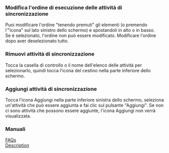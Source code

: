 ### Modifica l'ordine di esecuzione delle attività di sincronizzazione  
Puoi modificare l'ordine "tenendo premuti" gli elementi (o premendo l'"icona" sul lato sinistro dello schermo) e spostandoli in alto o in basso.  
Se è selezionato, l'ordine non può essere modificato. Modificare l'ordine dopo aver deselezionato tutto.  

### Rimuovi attività di sincronizzazione  
Tocca la casella di controllo o il nome dell'elenco delle attività per selezionarlo, quindi tocca l'icona del cestino nella parte inferiore dello schermo.  

### Aggiungi attività di sincronizzazione  
Tocca l'icona Aggiungi nella parte inferiore sinistra dello schermo, seleziona un'attività che può essere aggiunta e fai clic sul pulsante "Aggiungi". Se non ci sono attività che possono essere aggiunte, l'icona Aggiungi non verrà visualizzata.  

### Manuali  
[FAQs](https://sentaroh.github.io/Documents/SMBSync3/SMBSync3_FAQ_EN.htm)  
[Description](https://sentaroh.github.io/Documents/SMBSync3/SMBSync3_Desc_EN.htm)  
